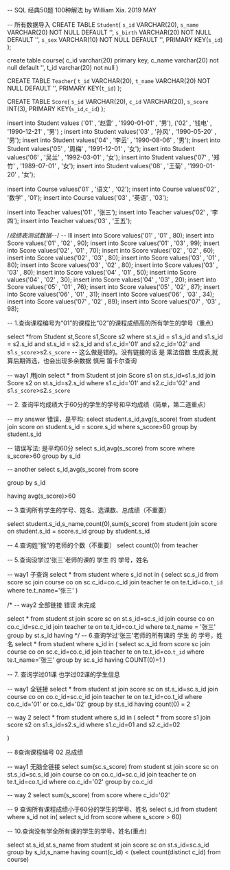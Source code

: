 -- SQL 经典50题 100种解法 by William Xia. 2019 MAY 




-- 所有数据导入
CREATE TABLE `Student`(
`s_id` VARCHAR(20),
`s_name` VARCHAR(20) NOT NULL DEFAULT '',
`s_birth` VARCHAR(20) NOT NULL DEFAULT '',
`s_sex` VARCHAR(10) NOT NULL DEFAULT '',
PRIMARY KEY(`s_id`)
);

create table course(
c_id varchar(20) primary key,
c_name varchar(20) not null default '',
t_id varchar(20) not null
)

CREATE TABLE `Teacher`(
`t_id` VARCHAR(20),
`t_name` VARCHAR(20) NOT NULL DEFAULT '',
PRIMARY KEY(`t_id`)
);

CREATE TABLE `Score`(
`s_id` VARCHAR(20),
`c_id` VARCHAR(20),
`s_score` INT(3),
PRIMARY KEY(`s_id`,`c_id`)
);

insert into Student values
('01' , '赵雷' , '1990-01-01' , '男'),
('02' , '钱电' , '1990-12-21' , '男')
;
insert into Student values('03' , '孙风' , '1990-05-20' , '男');
insert into Student values('04' , '李云' , '1990-08-06' , '男');
insert into Student values('05' , '周梅' , '1991-12-01' , '女');
insert into Student values('06' , '吴兰' , '1992-03-01' , '女');
insert into Student values('07' , '郑竹' , '1989-07-01' , '女');
insert into Student values('08' , '王菊' , '1990-01-20' , '女');

insert into Course values('01' , '语文' , '02');
insert into Course values('02' , '数学' , '01');
insert into Course values('03' , '英语' , '03');


insert into Teacher values('01' , '张三');
insert into Teacher values('02' , '李四');
insert into Teacher values('03' , '王五');

/*成绩表测试数据--*/
-- lll
insert into Score values('01' , '01' , 80);
insert into Score values('01' , '02' , 90);
insert into Score values('01' , '03' , 99);
insert into Score values('02' , '01' , 70);
insert into Score values('02' , '02' , 60);
insert into Score values('02' , '03' , 80);
insert into Score values('03' , '01' , 80);
insert into Score values('03' , '02' , 80);
insert into Score values('03' , '03' , 80);
insert into Score values('04' , '01' , 50);
insert into Score values('04' , '02' , 30);
insert into Score values('04' , '03' , 20);
insert into Score values('05' , '01' , 76);
insert into Score values('05' , '02' , 87);
insert into Score values('06' , '01' , 31);
insert into Score values('06' , '03' , 34);
insert into Score values('07' , '02' , 89);
insert into Score values('07' , '03' , 98);



-- 1.查询课程编号为“01”的课程比“02”的课程成绩高的所有学生的学号（重点）

select *from Student st,Score s1,Score s2
where st.s_id = s1.s_id and s1.s_id = s2.s_id and st.s_id = s2.s_id and s1.c_id='01' and s2.c_id='02' and s1.`s_score`>s2.`s_score`
-- 这么做是错的。没有链接的话 是 乘法倍数 生成表,就算后期筛选，也会出现多余数据 慎用 笛卡尔查询 


-- way1 用join 
select * from Student st 
join Score s1 on st.s_id=s1.s_id
join Score s2 on st.s_id=s2.s_id
where s1.c_id='01' and s2.c_id='02' and s1.`s_score`>s2.`s_score`



-- 2. 查询平均成绩大于60分的学生的学号和平均成绩（简单，第二道重点）

-- my answer 错误，是平均:
select student.s_id,avg(s_score) from student 
join score
on student.s_id = score.s_id
where s_score>60
group by student.s_id


-- 错误写法:  是平均60分
select s_id,avg(s_score) from score
where s_score>60
group by s_id

-- another
select s_id,avg(s_score) from score

group by s_id

having avg(s_score)>60



-- 3.查询所有学生的学号、姓名、选课数、总成绩（不重要）

select student.s_id,s_name,count(0),sum(s_score) from student
join score on student.s_id = score.s_id
group by student.s_id

-- 4.查询姓“猴”的老师的个数（不重要）
select count(0) from teacher


-- 5.查询没学过‘张三'老师的课的 学生 的 学号，姓名

-- way1 子查询
select * from student 
where s_id not in (
select sc.s_id from score sc 
join course co on sc.c_id=co.c_id
join teacher te on te.t_id=co.`t_id`
where te.t_name='张三'
)

/* -- way2 全部链接  错误 未完成

select * from student st
join score sc on st.s_id=sc.s_id
join course co on co.c_id=sc.c_id
join teacher te on te.t_id=co.t_id
where te.t_name = '张三'
group by st.s_id
having  */
-- 6.查询学过‘张三'老师的所有课的 学生 的 学号，姓名
select * from student 
where s_id in (
select sc.s_id from score sc 
join course co on sc.c_id=co.c_id
join teacher te on te.t_id=co.`t_id`
where te.t_name='张三'
group by sc.s_id
having COUNT(0)=1
)

-- 7. 查询学过01课 也学过02课的学生信息

-- way1 全链接
select * from student st
join score sc on st.s_id=sc.s_id
join course co on co.c_id=sc.c_id
join teacher te on te.t_id=co.t_id
where co.c_id='01' or co.c_id='02' 
group by st.s_id
having count(0) = 2

-- way 2 
select * from student 
where s_id in
(
select * from score s1 
join score s2 on s1.s_id=s2.s_id
where s1.c_id=01 and s2.c_id=02

)


-- 8查询课程编号 02 总成绩

-- way1 无脑全链接
select sum(sc.s_score) from student st
join score sc on st.s_id=sc.s_id
join course co on co.c_id=sc.c_id
join teacher te on te.t_id=co.t_id
where co.c_id='02' 
group by co.c_id

-- way 2
select sum(s_score) from score
where c_id='02' 



-- 9 查询所有课程成绩小于60分的学生的学号、姓名
select s_id from student 
where s_id not in(
select s_id from score 
where s_score > 60)

-- 10.查询没有学全所有课的学生的学号、姓名(重点)

select st.s_id,st.s_name from student st
join score sc on st.s_id=sc.s_id
group by s_id,s_name
having count(c_id) <
(select count(distinct c_id) from course)
